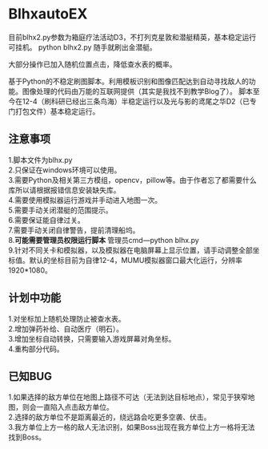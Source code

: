 # BlhxautoEX
 
 
目前blhx2.py参数为箱庭疗法活动D3，不打列克星敦和潜艇精英，基本稳定运行可挂机。
python blhx2.py
随手就刷出金潜艇。

大部分操作已加入随机位置点击，降低查水表的概率。


基于Python的不稳定刷图脚本。利用模板识别和图像匹配达到自动寻找敌人的功能。图像处理的代码由万能的互联网提供（其实是我找不到教学Blog了）。
脚本至今在12-4（刷科研已经出三条鸟海）半稳定运行以及光与影的鸢尾之华D2（已专门打包文件）基本稳定运行。
## 注意事项
1.脚本文件为blhx.py  
2.只保证在windows环境可以使用。  
3.需要Python及相关第三方模组，opencv，pillow等。由于作者忘了都需要什么库所以请根据报错信息安装缺失库。  
4.需要使用模拟器运行游戏并手动进入地图一次。  
5.需要手动关闭潜艇的范围提示。  
6.需要保证能自律过关。  
7.需要手动关闭自律警告，提前清理船坞。  
8.**可能需要管理员权限运行脚本** 管理员cmd—python blhx.py  
9.针对不同关卡和模拟器，以及模拟器在电脑屏幕上显示位置，请手动调整全部坐标值。默认的坐标目前为自律12-4，MUMU模拟器窗口最大化运行，分辨率1920*1080。  
## 计划中功能
1.对坐标加上随机处理防止被查水表。  
2.增加弹药补给、自动医疗（明石）。  
3.增加坐标自动转换，只需要输入游戏屏幕对角坐标。  
4.重构部分代码。  
## 已知BUG
1.如果选择的敌方单位在地图上路径不可达（无法到达目标地点），常见于狭窄地图，则会一直陷入点击敌方单位。  
2.选择的敌方单位不是距离最近的，绕远路会吃更多空袭、伏击。  
3.我方单位上方一格的敌人无法识别，如果Boss出现在我方单位上方一格将无法找到Boss。  

